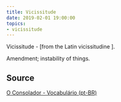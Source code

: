 ```yaml
---
title: Vicissitude
date: 2019-02-01 19:00:00
topics:
- vicissitude
---
```


Vicissitude - [from the Latin vicissitudine ]. 

Amendment; instability of things.

## Source
[O Consolador - Vocabulário (pt-BR)](http://www.oconsolador.com.br/linkfixo/vocabulario/principal.html)

